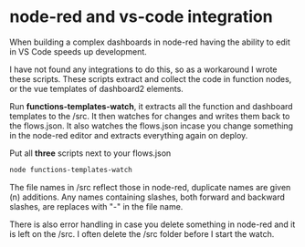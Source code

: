 # node-red and vs-code integration

When building a complex dashboards in node-red having the ability to edit in VS Code speeds up development. 

I have not found any integrations to do this, so as a workaround I wrote these scripts. 
These scripts extract and collect the code in function nodes, or the vue templates of dashboard2 elements.

Run **functions-templates-watch**, it extracts all the function and dashboard templates to the /src. 
It then watches for changes and writes them back to the flows.json. 
It also watches the flows.json incase you change something in the node-red editor and extracts everything again on deploy.

Put all **three** scripts next to your flows.json

```bash
node functions-templates-watch
```

The file names in /src reflect those in node-red, duplicate names are given (n) additions.
Any names containing slashes, both forward and backward slashes, are replaces with "-" in the file name. 

There is also error handling in case you delete something in node-red and it is left on the /src.
I often delete the /src folder before I start the watch.
